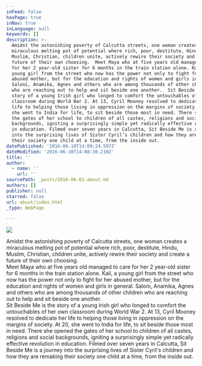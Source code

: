 ```yaml
---
inFeed: false
hasPage: true
inNav: true
inLanguage: null
keywords: []
description: >-
  Amidst the astonishing poverty of Calcutta streets, one woman creates a
  miraculous melting pot of potential where rich, poor, destitute, Hindu,
  Muslim, Christian, children unite, actively rewire their society and create a
  future of their own choosing.  Meet Maya who at five years old managed to care
  for her 2 year-old sister for 6 months in the train station alone. Kali, a
  young girl from the street who now has the power not only to fight for her
  abused mother, but for the education and rights of women and girls in general.
  Saloni, Anamika, Agnes and others who are among thousands of other children
  who are reaching out to help and sit beside one another.  Sit Beside Me is the
  story of a young Irish girl who longed to comfort the untouchables of her own
  classroom during World War 2. At 13, Cyril Mooney resolved to dedicate her
  life to helping those living in oppression on the margins of society. At 20,
  she went to India for life, to sit beside those most in need. There she opened
  the gates of her school to children of all castes, religions and social
  backgrounds, igniting a surprisingly simple yet radically effective revolution
  in education. Filmed over seven years in Calcutta, Sit Beside Me is a journey
  into the surprising lives of Sister Cyril’s children and how they are remaking
  their society one child at a time, from the inside out.
datePublished: '2016-06-10T14:09:24.597Z'
dateModified: '2016-06-10T14:08:30.210Z'
title: ''
author:
  - name: ''
    url: ''
sourcePath: _posts/2016-06-01-about.md
authors: []
publisher: null
starred: false
url: about/index.html
_type: WebPage

---
```

![](https://s3-us-west-2.amazonaws.com/the-grid-img/p/6e3c79ae1bd262ae74b9bc3f3f162623c359721d.jpg)

Amidst the astonishing poverty of Calcutta streets, one woman creates a miraculous melting pot of potential where rich, poor, destitute, Hindu, Muslim, Christian, children unite, actively rewire their society and create a future of their own choosing.   
Meet Maya who at five years old managed to care for her 2 year-old sister for 6 months in the train station alone. Kali, a young girl from the street who now has the power not only to fight for her abused mother, but for the education and rights of women and girls in general. Saloni, Anamika, Agnes and others who are among thousands of other children who are reaching out to help and sit beside one another.   
Sit Beside Me is the story of a young Irish girl who longed to comfort the untouchables of her own classroom during World War 2\. At 13, Cyril Mooney resolved to dedicate her life to helping those living in oppression on the margins of society. At 20, she went to India for life, to sit beside those most in need. There she opened the gates of her school to children of all castes, religions and social backgrounds, igniting a surprisingly simple yet radically effective revolution in education. Filmed over seven years in Calcutta, Sit Beside Me is a journey into the surprising lives of Sister Cyril's children and how they are remaking their society one child at a time, from the inside out.